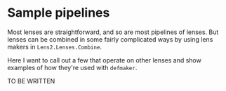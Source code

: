 # Sample pipelines

Most lenses are straightforward, and so are most pipelines of
lenses. But lenses can be combined in some fairly complicated ways by
using lens makers in `Lens2.Lenses.Combine`.


Here I want to call out a few that
operate on other lenses and show examples of how they're used with
`defmaker`.


TO BE WRITTEN